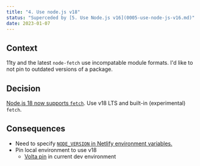 ```yaml
---
title: "4. Use node.js v18"
status: "Superceded by [5. Use Node.js v16](0005-use-node-js-v16.md)"
date: 2023-01-07
---
```


## Context

11ty and the latest `node-fetch` use incompatable module formats.
I'd like to not pin to outdated versions of a package.

## Decision

[Node.js 18 now supports `fetch`](https://nodejs.org/de/blog/announcements/v18-release-announce/#fetch-experimental). Use v18 LTS and built-in (experimental) `fetch`.

## Consequences

- Need to specify [`NODE_VERSION` in Netlify environment variables.](https://www.elian.codes/blog/21-12-03-set-your-node-version-in-netlify/)
- Pin local environment to use v18
  - [Volta pin](https://docs.volta.sh/reference/pin) in current dev environment
